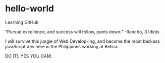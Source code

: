 # hello-world

Learning GitHub

"Pursue excellence, and success will follow, pants down."
                                  -Rancho, 3 Idiots

I will survive this jungle of Web Develop-ing, and become the most bad-ass javaScript dev here in the Philippines working at Betica.

DO IT!. YES YOU CAN!.
